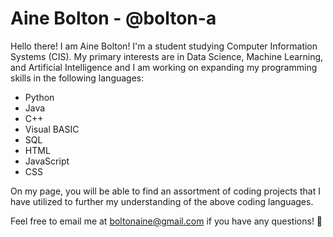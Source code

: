 # Aine Bolton - @bolton-a

Hello there! I am Aine Bolton! I'm a student studying Computer Information Systems (CIS). My primary interests are in Data Science, Machine Learning, and Artificial
Intelligence and I am working on expanding my programming skills in the following languages:
- Python
- Java
- C++
- Visual BASIC
- SQL
- HTML
- JavaScript
- CSS

On my page, you will be able to find an assortment of coding projects that I have utilized to further my understanding of the above coding languages. 

Feel free to email me at boltonaine@gmail.com if you have any questions! 👋
